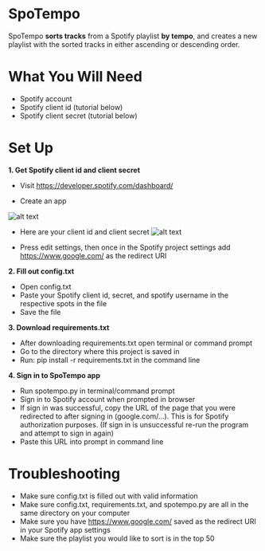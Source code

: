 # SpoTempo
SpoTempo **sorts tracks** from a Spotify playlist **by tempo**, and creates a new playlist with the sorted tracks in either ascending or descending order. 

# What You Will Need
- Spotify account
- Spotify client id (tutorial below)
- Spotify client secret (tutorial below)

# Set Up
**1. Get Spotify client id and client secret**
- Visit https://developer.spotify.com/dashboard/

- Create an app 

![alt text](https://github.com/codycoogan/metronomeforlifx/blob/master/images/spotclient.gif)

- Here are your client id and client secret
![alt text](https://github.com/codycoogan/metronomeforlifx/blob/master/images/spotblurred_g.jpg)

- Press edit settings, then once in the Spotify project settings add https://www.google.com/ as the redirect URI


**2. Fill out config.txt** 
- Open config.txt
- Paste your Spotify client id, secret, and spotify username in the respective spots in the file
- Save the file


**3. Download requirements.txt**
- After downloading requirements.txt open terminal or command prompt
- Go to the directory where this project is saved in
- Run: pip install -r requirements.txt    in the command line


**4. Sign in to SpoTempo app**
- Run spotempo.py in terminal/command prompt
- Sign in to Spotify account when prompted in browser
- If sign in was successful, copy the URL of the page that you were redirected to after signing in (google.com/...). This is for Spotify authorization purposes. (If sign in is unsuccessful re-run the program and attempt to sign in again)
- Paste this URL into prompt in command line

# Troubleshooting
- Make sure config.txt is filled out with valid information
- Make sure config.txt, requirements.txt, and spotempo.py are all in the same directory on your computer
- Make sure you have https://www.google.com/ saved as the redirect URI in your Spotify app settings
- Make sure the playlist you would like to sort is in the top 50 

